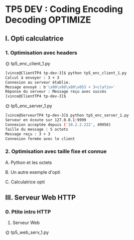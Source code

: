 # TP5 DEV : Coding Encoding Decoding OPTIMIZE

## I. Opti calculatrice

### 1. Optimisation avec headers

🌞 tp5_enc_client_1.py

```bash
[vince@ClientTP4 tp-dev-3]$ python tp5_enc_client_1.py
Calcul à envoyer : 3 + 3
Connexion au serveur établie.
Message envoyé : b'\x00\x00\x00\x053 + 3<clafin>'
Réponse du serveur : Message reçu avec succès
[vince@ClientTP4 tp-dev-3]$
```

🌞 tp5_enc_server_1.py

```bash
[vince@ServeurTP4 tp-dev-3]$ python tp5_enc_server_1.py
Serveur en écoute sur 127.0.0.1:9999
Connexion acceptée depuis ('10.2.2.222', 49956)
Taille du message : 5 octets
Message reçu : 3 + 3
Connexion fermée avec le client
```

### 2. Optimisation avec taille fixe et connue

A. Python et les octets

B. Un autre exemple d'opti

C. Calculatrice opti


## III. Serveur Web HTTP

### 0. Ptite intro HTTP

1. Serveur Web

🌞 tp5_web_serv_1.py



